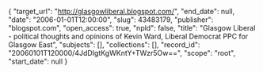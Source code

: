 {
  "target_url": "http://glasgowliberal.blogspot.com/", 
  "end_date": null, 
  "date": "2006-01-01T12:00:00", 
  "slug": 43483179, 
  "publisher": "blogspot.com", 
  "open_access": true, 
  "npld": false, 
  "title": "Glasgow Liberal - political thoughts and opinions of Kevin Ward, Liberal Democrat PPC for Glasgow East", 
  "subjects": [], 
  "collections": [], 
  "record_id": "20060101T120000/4JdDIgtKgWKntY+TWzr5Ow==", 
  "scope": "root", 
  "start_date": null
}


